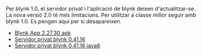 Per blynk 1.0, el servidor privat i l'aplicació de blynk deixen d'actualitzar-se. La nova versió 2.0 té més limitacions.
Per utilitzar a classe millor seguir amb blynk 1.0. Es pengen aquí per si desapareixen.

* [Blynk App 2.27.30 apk](http://167.86.87.117/blynkLegacy/Blynk%20legacy_v2.27.30_apkpure.com.apk.7z)
* [Servidor privat blynk 0.41.16](http://167.86.87.117/blynkLegacy/server-0.41.16.jar)
* [Servidor privat blynk 0.41.16 java8](http://167.86.87.117/blynkLegacy/server-0.41.16-java8.jar)

